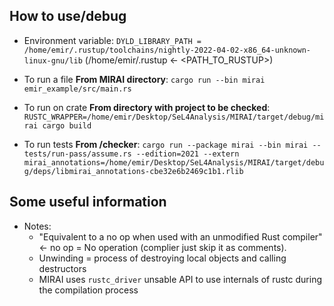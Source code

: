 ## How to use/debug
* Environment variable:
`DYLD_LIBRARY_PATH = /home/emir/.rustup/toolchains/nightly-2022-04-02-x86_64-unknown-linux-gnu/lib`
(/home/emir/.rustup <- <PATH_TO_RUSTUP>)

* To run a file **From MIRAI directory**:
`cargo run --bin mirai emir_example/src/main.rs`

* To run on crate **From directory with project to be checked**:
`RUSTC_WRAPPER=/home/emir/Desktop/SeL4Analysis/MIRAI/target/debug/mirai cargo build`

* To run tests **From /checker**:
`cargo run --package mirai --bin mirai -- tests/run-pass/assume.rs --edition=2021 --extern mirai_annotations=/home/emir/Desktop/SeL4Analysis/MIRAI/target/debug/deps/libmirai_annotations-cbe32e6b2469c1b1.rlib`


## Some useful information
* Notes:
  - "Equivalent to a no op when used with an unmodified Rust compiler" <- no op = No operation (complier just skip it as comments).
  - Unwinding = process of destroying local objects and calling destructors
  - MIRAI uses `rustc_driver` unsable API to use internals of rustc during the compilation process
